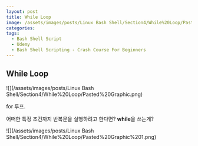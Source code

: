 ```yaml
---
layout: post
title: While Loop
image: /assets/images/posts/Linux Bash Shell/Section4/While%20Loop/Pasted%20Graphic.png
categories:
tags:
  - Bash Shell Script
  - Udemy
  - Bash Shell Scripting - Crash Course For Beginners
---
```




## While Loop

![](/assets/images/posts/Linux Bash Shell/Section4/While%20Loop/Pasted%20Graphic.png)

for 루프.

어떠한 특정 조건까지 반복문을 실행하려고 한다면? **while**을 쓰는게?



![](/assets/images/posts/Linux Bash Shell/Section4/While%20Loop/Pasted%20Graphic%201.png)




